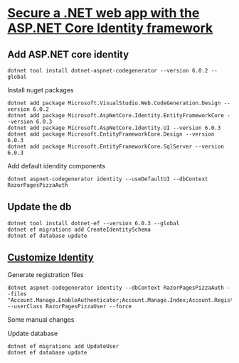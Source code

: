 
# [Secure a .NET web app with the ASP.NET Core Identity framework](https://learn.microsoft.com/en-us/training/modules/secure-aspnet-core-identity)

## Add ASP.NET core identity

```
dotnet tool install dotnet-aspnet-codegenerator --version 6.0.2 --global
```

Install nuget packages

```
dotnet add package Microsoft.VisualStudio.Web.CodeGeneration.Design --version 6.0.2
dotnet add package Microsoft.AspNetCore.Identity.EntityFrameworkCore --version 6.0.3
dotnet add package Microsoft.AspNetCore.Identity.UI --version 6.0.3
dotnet add package Microsoft.EntityFrameworkCore.Design --version 6.0.3
dotnet add package Microsoft.EntityFrameworkCore.SqlServer --version 6.0.3
```

Add default idendity components

```
dotnet aspnet-codegenerator identity --useDefaultUI --dbContext RazorPagesPizzaAuth
```

## Update the db

```
dotnet tool install dotnet-ef --version 6.0.3 --global
dotnet ef migrations add CreateIdentitySchema
dotnet ef database update
```


## [Customize Identity](https://learn.microsoft.com/en-us/training/modules/secure-aspnet-core-identity/5-customize-identity)

Generate  registration files

```
dotnet aspnet-codegenerator identity --dbContext RazorPagesPizzaAuth --files "Account.Manage.EnableAuthenticator;Account.Manage.Index;Account.Register;Account.ConfirmEmail" --userClass RazorPagesPizzaUser --force
```

Some manual changes

Update database

```
dotnet ef migrations add UpdateUser
dotnet ef database update
```
